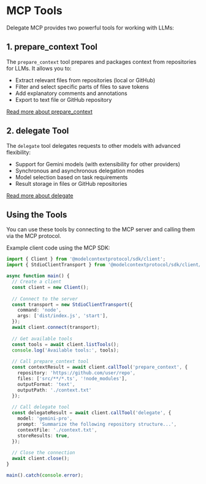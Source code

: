 # MCP Tools

Delegate MCP provides two powerful tools for working with LLMs:

## 1. prepare_context Tool

The `prepare_context` tool prepares and packages context from repositories for LLMs. It allows you to:

- Extract relevant files from repositories (local or GitHub)
- Filter and select specific parts of files to save tokens
- Add explanatory comments and annotations
- Export to text file or GitHub repository

[Read more about prepare_context](prepare-context.md)

## 2. delegate Tool

The `delegate` tool delegates requests to other models with advanced flexibility:

- Support for Gemini models (with extensibility for other providers)
- Synchronous and asynchronous delegation modes
- Model selection based on task requirements
- Result storage in files or GitHub repositories

[Read more about delegate](delegate.md)

## Using the Tools

You can use these tools by connecting to the MCP server and calling them via the MCP protocol.

Example client code using the MCP SDK:

```typescript
import { Client } from '@modelcontextprotocol/sdk/client';
import { StdioClientTransport } from '@modelcontextprotocol/sdk/client/stdio';

async function main() {
  // Create a client
  const client = new Client();
  
  // Connect to the server
  const transport = new StdioClientTransport({
    command: 'node',
    args: ['dist/index.js', 'start'],
  });
  await client.connect(transport);
  
  // Get available tools
  const tools = await client.listTools();
  console.log('Available tools:', tools);
  
  // Call prepare_context tool
  const contextResult = await client.callTool('prepare_context', {
    repository: 'https://github.com/user/repo',
    files: ['src/**/*.ts', '!node_modules'],
    outputFormat: 'text',
    outputPath: './context.txt'
  });
  
  // Call delegate tool
  const delegateResult = await client.callTool('delegate', {
    model: 'gemini-pro',
    prompt: 'Summarize the following repository structure...',
    contextFile: './context.txt',
    storeResults: true,
  });
  
  // Close the connection
  await client.close();
}

main().catch(console.error);
```
